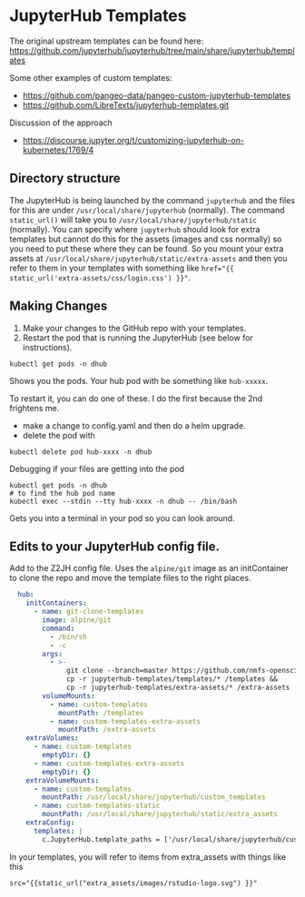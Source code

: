 # JupyterHub Templates

The original upstream templates can be found here: https://github.com/jupyterhub/jupyterhub/tree/main/share/jupyterhub/templates

Some other examples of custom templates:

* https://github.com/pangeo-data/pangeo-custom-jupyterhub-templates
* https://github.com/LibreTexts/jupyterhub-templates.git

Discussion of the approach
* https://discourse.jupyter.org/t/customizing-jupyterhub-on-kubernetes/1769/4


## Directory structure

The JupyterHub is being launched by the command `jupyterhub` and the files for this are under `/usr/local/share/jupyterhub` (normally). The command `static_url()` will take you to `/usr/local/share/jupyterhub/static` (normally). You can specify where `jupyterhub` should look for extra templates but cannot do this for the assets (images and css normally) so you need to put these where they can be found. So you mount your extra assets at `/usr/local/share/jupyterhub/static/extra-assets` and then you refer to them in your templates with something like `href="{{ static_url('extra-assets/css/login.css') }}"`.

## Making Changes

1. Make your changes to the GitHub repo with your templates.
1. Restart the pod that is running the JupyterHub (see below for instructions).

```
kubectl get pods -n dhub
```
Shows you the pods. Your hub pod with be something like `hub-xxxxx`.

To restart it, you can do one of these. I do the first because the 2nd frightens me.

* make a change to config.yaml and then do a helm upgrade.
* delete the pod with
```
kubectl delete pod hub-xxxx -n dhub
```

Debugging if your files are getting into the pod
```
kubectl get pods -n dhub 
# to find the hub pod name
kubectl exec --stdin --tty hub-xxxx -n dhub -- /bin/bash
```
Gets you into a terminal in your pod so you can look around.

## Edits to your JupyterHub config file.

Add to the Z2JH config file. Uses the `alpine/git` image as an initContainer to clone the repo and move the template files to the right places.
```yaml
  hub:
    initContainers:
      - name: git-clone-templates
        image: alpine/git
        command:
          - /bin/sh
          - -c
        args:
          - >-
              git clone --branch=master https://github.com/nmfs-opensci/jupyterhub-templates.git &&
              cp -r jupyterhub-templates/templates/* /templates &&
              cp -r jupyterhub-templates/extra-assets/* /extra-assets
        volumeMounts:
          - name: custom-templates
            mountPath: /templates
          - name: custom-templates-extra-assets
            mountPath: /extra-assets
    extraVolumes:
      - name: custom-templates
        emptyDir: {}
      - name: custom-templates-extra-assets
        emptyDir: {}
    extraVolumeMounts:
      - name: custom-templates
        mountPath: /usr/local/share/jupyterhub/custom_templates
      - name: custom-templates-static
        mountPath: /usr/local/share/jupyterhub/static/extra_assets
    extraConfig:
      templates: |
        c.JupyterHub.template_paths = ['/usr/local/share/jupyterhub/custom_templates/']
```

In your templates, you will refer to items from extra_assets with things like this
```
src="{{static_url("extra_assets/images/rstudio-logo.svg") }}"
```
